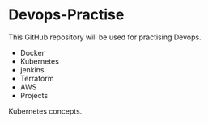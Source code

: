 # Devops-Practise
This GitHub repository will be used for practising Devops.
- Docker
- Kubernetes
- jenkins
- Terraform
- AWS
- Projects

Kubernetes concepts.
